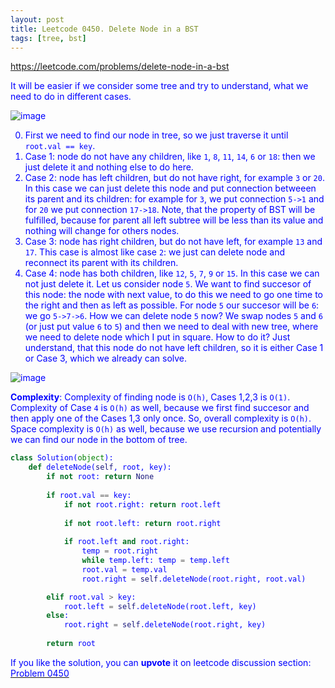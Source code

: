 ```yaml
---
layout: post
title: Leetcode 0450. Delete Node in a BST
tags: [tree, bst]
---
```


<a href="https://leetcode.com/problems/delete-node-in-a-bst"> <font color = blue>https://leetcode.com/problems/delete-node-in-a-bst

It will be easier if we consider some tree and try to understand, what we need to do in different cases.

![image](https://assets.leetcode.com/users/images/cf035fc0-0e9e-4760-b2d4-a0d528d86b59_1598862784.8900957.png)

0. First we need to find our node in tree, so we just traverse it until `root.val == key`.
1. Case 1: node do not have any children, like `1`, `8`, `11`, `14`, `6` or `18`: then we just delete it and nothing else to do here.
2. Case 2: node has left children, but do not have right, for example `3` or `20`. In this case we can just delete this node and put connection betweeen its parent and its children: for example for `3`, we put connection `5->1` and for `20` we put connection `17->18`. Note, that the property of BST will be fulfilled, because for parent all left subtree will be less than its value and nothing will change for others nodes.
3. Case 3: node has right children, but do not have left, for example `13` and `17`. This case is almost like case `2`: we just can delete node and reconnect its parent with its children.
4. Case 4: node has both children, like `12`, `5`, `7`, `9` or `15`. In this case we can not just delete it. Let us consider node `5`. We want to find succesor of this node: the node with next value, to do this we need to go one time to the right and then as left as possible. For node `5` our succesor will be `6`: we go `5->7->6`. How we can delete node `5` now? We swap nodes `5` and `6` (or just put value `6` to `5`) and then we need to deal with new tree, where we need to delete node which I put in square. How to do it? Just understand, that this node do not have left children, so it is either Case 1 or Case 3, which we already can solve.

![image](https://assets.leetcode.com/users/images/f1136eab-e4bf-4108-a342-20d846903203_1598863026.615254.png)


**Complexity**: Complexity of finding node is `O(h)`, Cases 1,2,3 is `O(1)`. Complexity of Case `4` is `O(h)` as well, because we first find succesor and then apply one of the Cases 1,3 only once. So, overall complexity is `O(h)`. Space complexity is `O(h)` as well, because we use recursion and potentially we can find our node in the bottom of tree.

```python
class Solution(object):
    def deleteNode(self, root, key):
        if not root: return None
        
        if root.val == key:
            if not root.right: return root.left
            
            if not root.left: return root.right
            
            if root.left and root.right:
                temp = root.right
                while temp.left: temp = temp.left
                root.val = temp.val
                root.right = self.deleteNode(root.right, root.val)

        elif root.val > key:
            root.left = self.deleteNode(root.left, key)
        else:
            root.right = self.deleteNode(root.right, key)
            
        return root
```

If you like the solution, you can **upvote** it on leetcode discussion section:<a href="https://leetcode.com/problems/delete-node-in-a-bst/discuss/821420/python-o(h)-solution-explained"> <font color = blue>Problem 0450
